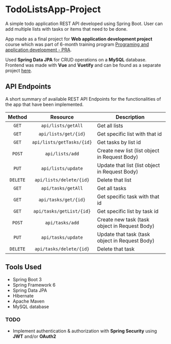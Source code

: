 # TodoListsApp-Project
A simple todo application REST API developed using Spring Boot. User can add multiple lists with tasks or items that need to be done.

App made as a final project for **Web application development project** course which was part of 6-month training program [Programing and application development - PRA](https://www.fis.unm.si/studijski-programi/polletna-izobrazevanja/).

Used **Spring Data JPA** for CRUD operations on a **MySQL** database. Frontend was made with **Vue** and **Vuetify** and can be found as a separate project [here](https://github.com/Karantos/ListsApp-VueFrontend). 

## API Endpoints
A short summary of available REST API Endpoints for the functionalities of the app that have been implemented.

| Method |   Resource               | Description                      |
| :----: | :-----------:            | -------------                    |
| `GET`  | `api/lists/getAll`          | Get all lists                    |
| `GET`  | `api/lists/get/{id}`        | Get specific list with that id   |
| `GET`  | `api/lists/getTasks/{id}`    | Get tasks by list id  |
| `POST`  | `api/lists/add`            | Create new list (list object in Request Body)                   |
| `PUT`  | `api/lists/update`          | Update that list (list object in Request Body)                    |
| `DELETE`  | `api/lists/delete/{id}`  | Delete that list                     |
| `GET`  | `api/tasks/getAll`          | Get all tasks                    |
| `GET`  | `api/tasks/get/{id}`          | Get specific task with that id                 |
| `GET`  | `api/tasks/getList/{id}`          | Get specific list by task id                   |
| `POST`  | `api/tasks/add`          | Create new task (task object in Request Body)                |
| `PUT`  | `api/tasks/update`          | Update that task (task object in Request Body)                  |
| `DELETE`  | `api/tasks/delete/{id}`  | Delete that task                     |

## Tools Used
* Spring Boot 3
* Spring Framework 6
* Spring Data JPA
* Hibernate
* Apache Maven
* MySQL database

### TODO
* Implement authentication & authorization with **Spring Security** using **JWT** and/or **OAuth2**

